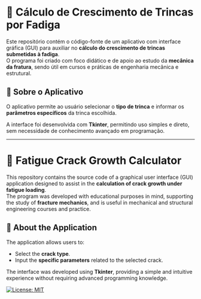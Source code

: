 # 🧩 Cálculo de Crescimento de Trincas por Fadiga

Este repositório contém o código-fonte de um aplicativo com interface gráfica (GUI) para auxiliar no **cálculo do crescimento de trincas submetidas à fadiga**.  
O programa foi criado com foco didático e de apoio ao estudo da **mecânica da fratura**, sendo útil em cursos e práticas de engenharia mecânica e estrutural.

## 📐 Sobre o Aplicativo

O aplicativo permite ao usuário selecionar o **tipo de trinca**  e informar os **parâmetros específicos** da trinca escolhida.
 

A interface foi desenvolvida com **Tkinter**, permitindo uso simples e direto, sem necessidade de conhecimento avançado em programação.

--------------------------------------------------------------------------------------------------------

# 🧩 Fatigue Crack Growth Calculator

This repository contains the source code of a graphical user interface (GUI) application designed to assist in the **calculation of crack growth under fatigue loading**.  
The program was developed with educational purposes in mind, supporting the study of **fracture mechanics**, and is useful in mechanical and structural engineering courses and practice.

## 📐 About the Application

The application allows users to:

- Select the **crack type**.
- Input the **specific parameters** related to the selected crack.

The interface was developed using **Tkinter**, providing a simple and intuitive experience without requiring advanced programming knowledge.

[![License: MIT](https://img.shields.io/badge/License-MIT-blue.svg)](LICENSE)
